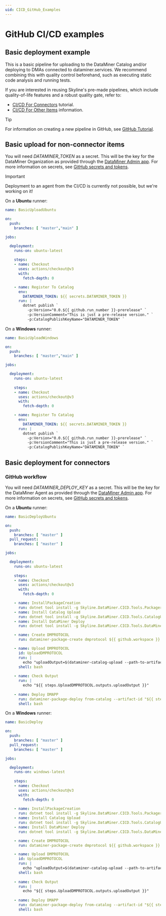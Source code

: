 ```yaml
---
uid: CICD_GitHub_Examples
---
```


# GitHub CI/CD examples

## Basic deployment example

This is a basic pipeline for uploading to the DataMiner Catalog and/or deploying to DMAs connected to dataminer.services. We recommend combining this with quality control beforehand, such as executing static code analysis and running tests.

If you are interested in reusing Skyline's pre-made pipelines, which include quality-of-life features and a robust quality gate, refer to:

- [CI/CD For Connectors](xref:CICD_Tutorial_For_Connectors_VisualStudio_And_GitHub) tutorial.
- [CI/CD For Other Items](xref:github_reusable_workflows_dataminer_app_packages_master_workflow) information.

> [!TIP]
> For information on creating a new pipeline in GitHub, see [GitHub Tutorial](https://docs.github.com/en/actions/quickstart).

## Basic upload for non-connector items

You will need *DATAMINER_TOKEN* as a secret. This will be the key for the DataMiner Organization as provided through the [DataMiner Admin app](xref:CloudAdminApp). For more information on secrets, see [GitHub secrets and tokens](xref:GitHub_Secrets).

>[!IMPORTANT]
> Deployment to an agent from the CI/CD is currently not possible, but we're working on it!

On a **Ubuntu** runner:

```yml
name: BasicUploadUbuntu

on:
  push:
    branches: [ "master","main" ]

jobs:

  deployment:
    runs-on: ubuntu-latest 
    
    steps:
    - name: Checkout
      uses: actions/checkout@v3
      with:
        fetch-depth: 0

    - name: Register To Catalog
      env:
        DATAMINER_TOKEN: ${{ secrets.DATAMINER_TOKEN }}
      run: |
        dotnet publish `
          -p:Version="0.0.${{ github.run_number }}-prerelease" `
          -p:VersionComment="This is just a pre-release version." `
          -p:CatalogPublishKeyName="DATAMINER_TOKEN" `
```

On a **Windows** runner:

```yml
name: BasicUploadWindows

on:
  push:
    branches: [ "master","main" ]

jobs:

  deployment:
    runs-on: ubuntu-latest 
    
    steps:
    - name: Checkout
      uses: actions/checkout@v3
      with:
        fetch-depth: 0

    - name: Register To Catalog
      env:
        DATAMINER_TOKEN: ${{ secrets.DATAMINER_TOKEN }}
      run: |
        dotnet publish `
          -p:Version="0.0.${{ github.run_number }}-prerelease" `
          -p:VersionComment="This is just a pre-release version." `
          -p:CatalogPublishKeyName="DATAMINER_TOKEN" `
```

## Basic deployment for connectors

### GitHub workflow

You will need *DATAMINER_DEPLOY_KEY* as a secret. This will be the key for the DataMiner Agent as provided through the [DataMiner Admin app](xref:CloudAdminApp). For more information on secrets, see [GitHub secrets and tokens](xref:GitHub_Secrets).

On a **Ubuntu** runner:

```yml
name: BasicDeployUbuntu

on:
  push:
    branches: [ "master" ]
  pull_request:
    branches: [ "master" ]

jobs:

  deployment:
    runs-on: ubuntu-latest 
    
    steps:
    - name: Checkout
      uses: actions/checkout@v3
      with:
        fetch-depth: 0

    - name: InstallPackageCreation
      run: dotnet tool install -g Skyline.DataMiner.CICD.Tools.Packager
    - name: Install Catalog Upload
      run: dotnet tool install -g Skyline.DataMiner.CICD.Tools.CatalogUpload
    - name: Install DataMiner Deploy
      run: dotnet tool install -g Skyline.DataMiner.CICD.Tools.DataMinerDeploy

    - name: Create DMPROTOCOL
      run: dataminer-package-create dmprotocol ${{ github.workspace }} --name HelloFromGithubUbuntu --output ${{ github.workspace }}

    - name: Upload DMPROTOCOL
      id: UploadDMPROTOCOL
      run: |
        echo "uploadOutput=$(dataminer-catalog-upload --path-to-artifact "${{ github.workspace }}/HelloFromGithubUbuntu.dmprotocol" --dm-catalog-token ${{ secrets.DATAMINER_DEPLOY_KEY }})" >> $GITHUB_OUTPUT
      shell: bash
      
    - name: Check Output
      run: |
        echo "${{ steps.UploadDMPROTOCOL.outputs.uploadOutput }}"
        
    - name: Deploy DMAPP
      run: dataminer-package-deploy from-catalog --artifact-id "${{ steps.UploadDMPROTOCOL.outputs.uploadOutput }}" --dm-catalog-token "${{ secrets.DATAMINER_DEPLOY_KEY }}"
      shell: bash
```

On a **Windows** runner:

```yml
name: BasicDeploy

on:
  push:
    branches: [ "master" ]
  pull_request:
    branches: [ "master" ]

jobs:

  deployment:
    runs-on: windows-latest 
    
    steps:
    - name: Checkout
      uses: actions/checkout@v3
      with:
        fetch-depth: 0
        
    - name: InstallPackageCreation
      run: dotnet tool install -g Skyline.DataMiner.CICD.Tools.Packager
    - name: Install Catalog Upload
      run: dotnet tool install -g Skyline.DataMiner.CICD.Tools.CatalogUpload
    - name: Install DataMiner Deploy
      run: dotnet tool install -g Skyline.DataMiner.CICD.Tools.DataMinerDeploy

    - name: Create DMPROTOCOL
      run: dataminer-package-create dmprotocol ${{ github.workspace }} --name HelloFromGithubUbuntu --output ${{ github.workspace }}

    - name: Upload DMPROTOCOL
      id: UploadDMPROTOCOL
      run: |
        echo "uploadOutput=$(dataminer-catalog-upload --path-to-artifact "${{ github.workspace }}/HelloFromGithubUbuntu.dmprotocol" --dm-catalog-token ${{ secrets.DATAMINER_DEPLOY_KEY }})" >> $GITHUB_OUTPUT
      shell: bash
      
    - name: Check Output
      run: |
        echo "${{ steps.UploadDMPROTOCOL.outputs.uploadOutput }}"
        
    - name: Deploy DMAPP
      run: dataminer-package-deploy from-catalog --artifact-id "${{ steps.UploadDMPROTOCOL.outputs.uploadOutput }}" --dm-catalog-token "${{ secrets.DATAMINER_DEPLOY_KEY }}"
      shell: bash
```
